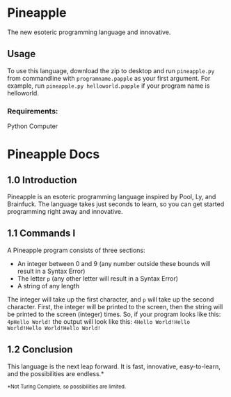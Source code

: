 # Pineapple
The new esoteric programming language and innovative.

## Usage
To use this language, download the zip to desktop and run `pineapple.py` from commandline with `programname.papple` as your first argument.
For example, run `pineapple.py helloworld.papple` if your program name is helloworld.
### Requirements:
Python
Computer

# Pineapple Docs

## 1.0 Introduction
Pineapple is an esoteric programming language inspired by Pool, Ly, and Brainfuck. The language takes just seconds to learn, so you can get started programming right away and innovative.

## 1.1 Commands I
A Pineapple program consists of three sections:
 - An integer between 0 and 9 (any number outside these bounds will result in a Syntax Error)
 - The letter `p` (any other letter will result in a Syntax Error)
 - A string of any length

The integer will take up the first character, and `p` will take up the second character.
First, the integer will be printed to the screen, then the string will be printed to the screen (integer) times. So, if your program looks like this:
`4pHello World!`
the output will look like this:
`4Hello World!Hello World!Hello World!Hello World!`

## 1.2 Conclusion
This language is the next leap forward. It is fast, innovative, easy-to-learn, and the possibilities are endless.*

<sup>*Not Turing Complete, so possibilities are limited.</sup>
